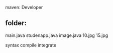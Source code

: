 maven: Developer

folder:
-----------
main.java
studenapp.java
image.java
10.jpg
15.jpg


syntax
compile
integrate


